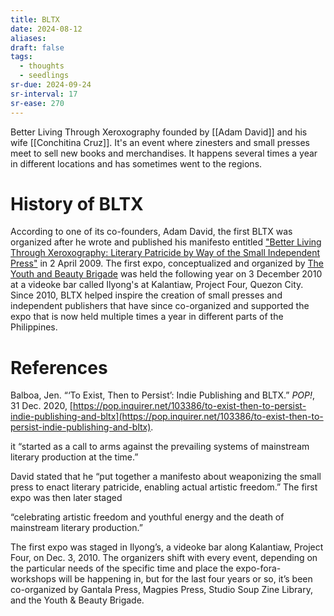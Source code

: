 ```yaml
---
title: BLTX
date: 2024-08-12
aliases: 
draft: false
tags:
  - thoughts
  - seedlings
sr-due: 2024-09-24
sr-interval: 17
sr-ease: 270
---
```

Better Living Through Xeroxography founded by [[Adam David]] and his wife [[Conchitina Cruz]]. It's an event where zinesters and small presses meet to sell new books and merchandises. It happens several times a year in different locations and has sometimes went to the regions.

# History of BLTX

According to one of its co-founders, Adam David, the first BLTX was organized after he wrote and published his manifesto entitled ["Better Living Through Xeroxography: Literary Patricide by Way of the Small Independent Press"](https://wasaaak.blogspot.com/2009/04/better-living-through-xeroxography.html) in 2 April 2009. The first expo, conceptualized and organized by [The Youth and Beauty Brigade](https://www.facebook.com/profile.php?id=100067329506120) was held the following year on 3 December 2010 at a videoke bar called Ilyong's at Kalantiaw, Project Four, Quezon City. Since 2010, BLTX helped inspire the creation of small presses and independent publishers that have since co-organized and supported the expo that is now held multiple times a year in different parts of the Philippines.

# References

Balboa, Jen. “‘To Exist, Then to Persist’: Indie Publishing and BLTX.” _POP!_, 31 Dec. 2020, [https://pop.inquirer.net/103386/to-exist-then-to-persist-indie-publishing-and-bltx](https://pop.inquirer.net/103386/to-exist-then-to-persist-indie-publishing-and-bltx).

it “started as a call to arms against the prevailing systems of mainstream literary production at the time.”  
  
David stated that he “put together a manifesto about weaponizing the small press to enact literary patricide, enabling actual artistic freedom.” The first expo was then later staged  

“celebrating artistic freedom and youthful energy and the death of mainstream literary production.”  
  
The first expo was staged in Ilyong’s, a videoke bar along Kalantiaw, Project Four, on Dec. 3, 2010. The organizers shift with every event, depending on the particular needs of the specific time and place the expo-fora-workshops will be happening in, but for the last four years or so, it’s been co-organized by Gantala Press, Magpies Press, Studio Soup Zine Library, and the Youth & Beauty Brigade.

